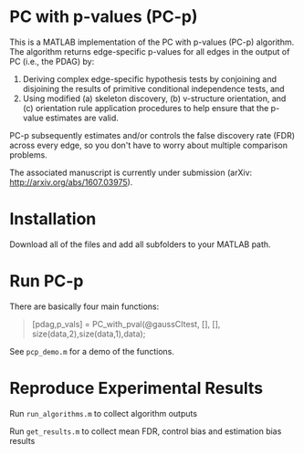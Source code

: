 # PC with p-values (PC-p)

This is a MATLAB implementation of the PC with p-values (PC-p) algorithm. The algorithm returns edge-specific p-values for all edges in the output of PC (i.e., the PDAG) by:

1. Deriving complex edge-specific hypothesis tests by conjoining and disjoining the results of primitive conditional independence tests, and
2. Using modified (a) skeleton discovery, (b) v-structure orientation, and (c) orientation rule application procedures to help ensure that the p-value estimates are valid.

PC-p subsequently estimates and/or controls the false discovery rate (FDR) across every edge, so you don't have to worry about multiple comparison problems.

The associated manuscript is currently under submission (arXiv: http://arxiv.org/abs/1607.03975).

# Installation

Download all of the files and add all subfolders to your MATLAB path.

# Run PC-p
There are basically four main functions: 

> [pdag,p_vals] = PC_with_pval(@gaussCItest, [], [], size(data,2),size(data,1),data);

See `pcp_demo.m` for a demo of the functions.

# Reproduce Experimental Results

Run `run_algorithms.m` to collect algorithm outputs

Run `get_results.m` to collect mean FDR, control bias and estimation bias results
